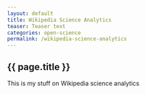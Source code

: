 ```yaml
---
layout: default
title: Wikipedia Science Analytics
teaser: Teaser text
categories: open-science
permalink: /wikipedia-science-analytics
---
```


## {{ page.title }}

This is my stuff on Wikipedia science analytics
